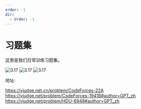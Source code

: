 ```yaml
---
order: -1
dir:
  - order: -1
---
```


# 习题集

这里是我们日常训练习题集。

![3.17](https://img2.imgtp.com/2024/03/17/LaSSxbaa.png)
![3.17](https://img2.imgtp.com/2024/03/17/S8E6WGqL.png)
![3.17](https://img2.imgtp.com/2024/03/17/T7U9iZil.png)


地址:

https://vjudge.net.cn/problem/CodeForces-22A \
https://vjudge.net/problem/CodeForces-1941B#author=GPT_zh \
https://vjudge.net/problem/HDU-6948#author=GPT_zh 

